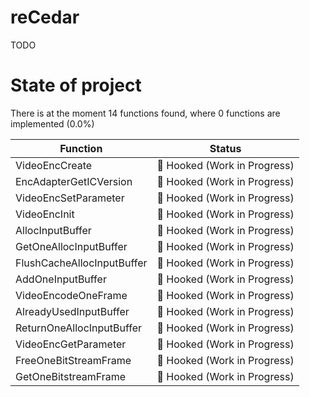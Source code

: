 # reCedar

TODO

# State of project

<!-- BEGIN STATE AREA -->
There is at the moment 14 functions found, where 0 functions are implemented (0.0%)

| Function | Status |
|----------|:-----:|
| VideoEncCreate | 🔀 Hooked (Work in Progress) |
| EncAdapterGetICVersion | 🔀 Hooked (Work in Progress) |
| VideoEncSetParameter | 🔀 Hooked (Work in Progress) |
| VideoEncInit | 🔀 Hooked (Work in Progress) |
| AllocInputBuffer | 🔀 Hooked (Work in Progress) |
| GetOneAllocInputBuffer | 🔀 Hooked (Work in Progress) |
| FlushCacheAllocInputBuffer | 🔀 Hooked (Work in Progress) |
| AddOneInputBuffer | 🔀 Hooked (Work in Progress) |
| VideoEncodeOneFrame | 🔀 Hooked (Work in Progress) |
| AlreadyUsedInputBuffer | 🔀 Hooked (Work in Progress) |
| ReturnOneAllocInputBuffer | 🔀 Hooked (Work in Progress) |
| VideoEncGetParameter | 🔀 Hooked (Work in Progress) |
| FreeOneBitStreamFrame | 🔀 Hooked (Work in Progress) |
| GetOneBitstreamFrame | 🔀 Hooked (Work in Progress) |
<!-- END STATE AREA -->